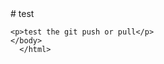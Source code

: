 
<html>
  <haed>
  # test
  </head>
  <body>
    
    <p>test the git push or pull</p>
    </body>
      </html>

